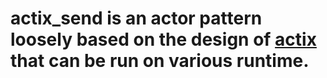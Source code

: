 # actix_send is an actor pattern loosely based on the design of [actix](https://crates.io/crates/actix) that can be run on various runtime.